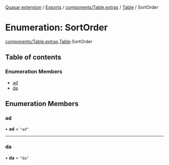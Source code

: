 [Quasar extension](../index.md) / [Exports](../modules.md) / [components/Table.extras](../modules/components_Table_extras.md) / [Table](../modules/components_Table_extras.Table.md) / SortOrder

# Enumeration: SortOrder

[components/Table.extras](../modules/components_Table_extras.md).[Table](../modules/components_Table_extras.Table.md).SortOrder

## Table of contents

### Enumeration Members

- [ad](components_Table_extras.Table.SortOrder.md#ad)
- [da](components_Table_extras.Table.SortOrder.md#da)

## Enumeration Members

### ad

• **ad** = ``"ad"``

___

### da

• **da** = ``"da"``
